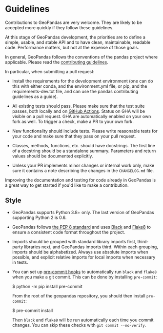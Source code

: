 Guidelines
==========

Contributions to GeoPandas are very welcome. They are likely to
be accepted more quickly if they follow these guidelines.

At this stage of GeoPandas development, the priorities are to define a
simple, usable, and stable API and to have clean, maintainable,
readable code. Performance matters, but not at the expense of those
goals.

In general, GeoPandas follows the conventions of the pandas project
where applicable. Please read the [contributing
guidelines](https://geopandas.readthedocs.io/en/latest/community/contributing.html).

In particular, when submitting a pull request:

- Install the requirements for the development environment (one can do this
  with either conda, and the environment.yml file, or pip, and the
  requirements-dev.txt file, and can use the pandas contributing guidelines
  as a guide).
- All existing tests should pass. Please make sure that the test
  suite passes, both locally and on
  [GitHub Actions](https://github.com/geopandas/geopandas/actions). Status on
  GHA will be visible on a pull request. GHA are automatically enabled
  on your own fork as well. To trigger a check, make a PR to your own fork.

- New functionality should include tests. Please write reasonable
  tests for your code and make sure that they pass on your pull request.

- Classes, methods, functions, etc. should have docstrings. The first
  line of a docstring should be a standalone summary. Parameters and
  return values should be documented explicitly.

- Unless your PR implements minor changes or internal work only, make sure
  it contains a note describing the changes in the `CHANGELOG.md` file.

Improving the documentation and testing for code already in GeoPandas
is a great way to get started if you'd like to make a contribution.

Style
-----

- GeoPandas supports Python 3.8+ only. The last version of GeoPandas
  supporting Python 2 is 0.6.

- GeoPandas follows [the PEP 8
  standard](http://www.python.org/dev/peps/pep-0008/) and uses
  [Black](https://black.readthedocs.io/en/stable/) and
  [Flake8](http://flake8.pycqa.org/en/latest/) to ensure a consistent
  code format throughout the project.

- Imports should be grouped with standard library imports first,
  third-party libraries next, and GeoPandas imports third. Within each
  grouping, imports should be alphabetized. Always use absolute
  imports when possible, and explicit relative imports for local
  imports when necessary in tests.

- You can set up [pre-commit hooks](https://pre-commit.com/) to
  automatically run `black` and `flake8` when you make a git
  commit. This can be done by installing `pre-commit`:

    $ python -m pip install pre-commit

  From the root of the geopandas repository, you should then install
  `pre-commit`:

    $ pre-commit install

  Then `black` and `flake8` will be run automatically each time you
  commit changes. You can skip these checks with `git commit
  --no-verify`.
